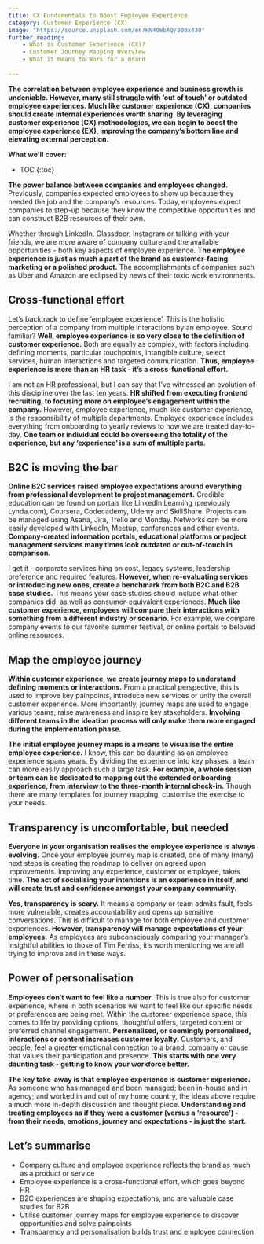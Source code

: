 ```yaml
---
title: CX Fundamentals to Boost Employee Experience 
category: Customer Experience (CX)
image: "https://source.unsplash.com/eF7HN40WbAQ/800x430"
further_reading:
    - What is Customer Experience (CX)?
    - Customer Journey Mapping Overview
    - What it Means to Work for a Brand
    
---
```


**The correlation between employee experience and business growth is undeniable. However, many still struggle with ‘out of touch’ or outdated employee experiences. Much like customer experience (CX), companies should create internal experiences worth sharing. By leveraging customer experience (CX) methodologies, we can begin to boost the employee experience (EX), improving the company’s bottom line and elevating external perception.**

**What we'll cover:**
* TOC
{:toc}

**The power balance between companies and employees changed.** Previously, companies expected employees to show up because they needed the job and the company’s resources. Today, employees expect companies to step-up because they know the competitive opportunities and can construct B2B resources of their own. 

Whether through LinkedIn, Glassdoor, Instagram or talking with your friends, we are more aware of company culture and the available opportunities - both key aspects of employee experience. **The employee experience is just as much a part of the brand as customer-facing marketing or a polished product.** The accomplishments of companies such as Uber and Amazon are eclipsed by news of their toxic work environments.

## Cross-functional effort

Let’s backtrack to define ‘employee experience’. This is the holistic perception of a company from multiple interactions by an employee. Sound familiar? **Well, employee experience is so very close to the definition of customer experience.** Both are equally as complex, with factors including defining moments, particular touchpoints, intangible culture, select services, human interactions and targeted communication. **Thus, employee experience is more than an HR task - it’s a cross-functional effort.**

I am not an HR professional, but I can say that I’ve witnessed an evolution of this discipline over the last ten years. **HR shifted from executing frontend recruiting, to focusing more on employee’s engagement within the company.** However, employee experience, much like customer experience, is the responsibility of multiple departments. Employee experience includes everything from onboarding to yearly reviews to how we are treated day-to-day. **One team or individual could be overseeing the totality of the experience, but any ‘experience’ is a sum of multiple parts.**

## B2C is moving the bar

**Online B2C services raised employee expectations around everything from professional development to project management.** Credible education can be found on portals like LinkedIn Learning (previously Lynda.com), Coursera, Codecademy, Udemy and SkillShare. Projects can be managed using Asana, Jira, Trello and Monday. Networks can be more easily developed with LinkedIn, Meetup, conferences and other events. **Company-created information portals, educational platforms or project management services many times look outdated or out-of-touch in comparison.**

I get it - corporate services hing on cost, legacy systems, leadership preference and required features. **However, when re-evaluating services or introducing new ones, create a benchmark from both B2C and B2B case studies.** This means your case studies should include what other companies did, as well as consumer-equivalent experiences. **Much like customer experience, employees will compare their interactions with something from a different industry or scenario.** For example, we compare company events to our favorite summer festival, or online portals to beloved online resources. 

## Map the employee journey

**Within customer experience, we create journey maps to understand defining moments or interactions.** From a practical perspective, this is used to improve key painpoints, introduce new services or unify the overall customer experience. More importantly, journey maps are used to engage various teams, raise awareness and inspire key stakeholders. **Involving different teams in the ideation process will only make them more engaged during the implementation phase.**

**The initial employee journey maps is a means to visualise the entire employee experience.** I know, this can be daunting as an employee experience spans years. By dividing the experience into key phases, a team can more easily approach such a large task. **For example, a whole session or team can be dedicated to mapping out the extended onboarding experience, from interview to the three-month internal check-in.** Though there are many templates for journey mapping, customise the exercise to your needs. 

## Transparency is uncomfortable, but needed

**Everyone in your organisation realises the employee experience is always evolving.** Once your employee journey map is created, one of many (many) next steps is creating the roadmap to deliver on agreed upon improvements. Improving any experience, customer or employee, takes time. **The act of socialising your intentions is an experience in itself, and will create trust and confidence amongst your company community.**

**Yes, transparency is scary.** It means a company or team admits fault, feels more vulnerable, creates accountability and opens up sensitive conversations. This is difficult to manage for both employee and customer experiences. **However, transparency will manage expectations of your employees.** As employees are subconsciously comparing your manager’s insightful abilities to those of Tim Ferriss, it’s worth mentioning we are all trying to improve and in these ways.

## Power of personalisation

**Employees don’t want to feel like a number.** This is true also for customer experience, where in both scenarios we want to feel like our specific needs or preferences are being met. Within the customer experience space, this comes to life by providing options, thoughtful offers, targeted content or preferred channel engagement. **Personalised, or seemingly personalised, interactions or content increases customer loyalty.** Customers, and people, feel a greater emotional connection to a brand, company or cause that values their participation and presence. **This starts with one very daunting task - getting to know your workforce better.** 

**The key take-away is that employee experience is customer experience.** As someone who has managed and been managed; been in-house and in agency; and worked in and out of my home country, the ideas above require a much more in-depth discussion and thought piece. **Understanding and treating employees as if they were a customer (versus a ‘resource’) - from their needs, emotions, journey and expectations - is just the start.**

## Let’s summarise

- Company culture and employee experience reflects the brand as much as a product or service
- Employee experience is a cross-functional effort, which goes beyond HR
- B2C experiences are shaping expectations, and are valuable case studies for B2B
- Utilise customer journey maps for employee experience to discover opportunities and solve painpoints
- Transparency and personalisation builds trust and employee connection
